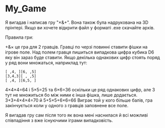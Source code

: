 # My_Game
Я вигадав і написав гру "×&+". Вона також була надрукована на 3D прінтері.
Якщо ви хочете відкрити файл у форматі .exe скачайте архів.

Правила гри:

+&× це гра для 2 гравців. Гравці по черзі повинні ставити фішки на ігрове поле.
Над полем гравця пишиться випадкова цифра кубика D6 яку він зараз буде ставити.
Якщо декілька однакових цифр стоять поряд у ряд вони множаться, наприклад тут:

	[ ,4, ][6, ,5]
	[3,4,3][ , ,5]
	[ ,4, ][6,5, ]
 
4×4×4=64 і 5×5=25 та 6×6=36 оскільки це ряд однакових цифр, але 3 тут не множиться бо між ними є інша фішка, лише додається. 3+3+4×4×4=70 й 5+5×5+6×6=66
Виграє той у кого більше балів, гра закінчується коли у одного з гравців заповнене все поле.

Я вигадав гру сам після того як вона мені наснилася й всі можливі співпадіння з вже існуючими іграми випадковість.
